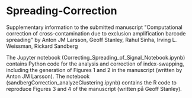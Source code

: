 # Spreading-Correction

Supplementary information to the submitted manuscript  "Computational correction of cross-contamination due to exclusion amplification barcode spreading" by Anton JM Larsson, Geoff	Stanley, Rahul	Sinha, Irving	L.	Weissman,	Rickard	Sandberg

The Jupyter notebook (Correcting_Spreading_of_Signal_Notebook.ipynb) contains Python code for the analysis and correction of index-swapping, including the generation of Figures 1 and 2 in the manuscript (written by Anton JM Larsson). The notebook (sandbergCorrection_analyzeClustering.ipynb) contains the R code to reproduce Figures 3 and 4 of the manuscript (written på Geoff Stanley).
